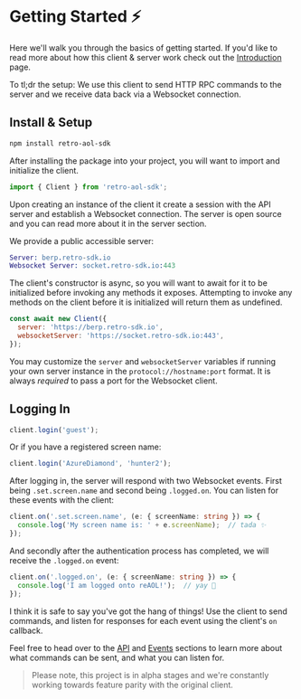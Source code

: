 # Getting Started ⚡️
Here we'll walk you through the basics of getting started. If you'd like to read more about how this client & server work check out the [Introduction](./introduction.html) page.

To tl;dr the setup: We use this client to send HTTP RPC commands to the server and we receive data back via a Websocket
connection.

## Install & Setup
```bash
npm install retro-aol-sdk
```

After installing the package into your project, you will want to import and initialize the client.

```js
import { Client } from 'retro-aol-sdk';
```

Upon creating an instance of the client it create a session with the API server and establish a Websocket connection. The server is open source and you can read more about it in the server section.

We provide a public accessible server:
```erlang
Server: berp.retro-sdk.io
Websocket Server: socket.retro-sdk.io:443
```

The client's constructor is async, so you will want to await for it to be initialized before invoking any methods it exposes. Attempting to invoke any methods on the client before it is initialized will return them as undefined.

```js
const await new Client({
  server: 'https://berp.retro-sdk.io',
  websocketServer: 'https://socket.retro-sdk.io:443',
});
```

You may customize the ```server``` and ```websocketServer``` variables if running your own server instance in the ```protocol://hostname:port``` format. It is always *required* to pass a port for the Websocket client.

## Logging In
```js
client.login('guest');
```

Or if you have a registered screen name:
```js
client.login('AzureDiamond', 'hunter2');
```

After logging in, the server will respond with two Websocket events. First being `.set.screen.name` and second being
`.logged.on`. You can listen for these events with the client:


```typescript
client.on('.set.screen.name', (e: { screenName: string }) => {
  console.log('My screen name is: ' + e.screenName);  // tada ✨
});
```

And secondly after the authentication process has completed, we will receive the `.logged.on` event:
```typescript
client.on('.logged.on', (e: { screenName: string }) => {
  console.log('I am logged onto reAOL!');  // yay 🤠
});
```

I think it is safe to say you've got the hang of things! Use the client to send commands, and listen for responses
for each event using the client's `on` callback.

Feel free to head over to the [API](/api) and [Events](/events) sections to learn more about what commands can be sent, and what you can listen for.

 > Please note, this project is in alpha stages and we're constantly working towards feature parity with the original client.